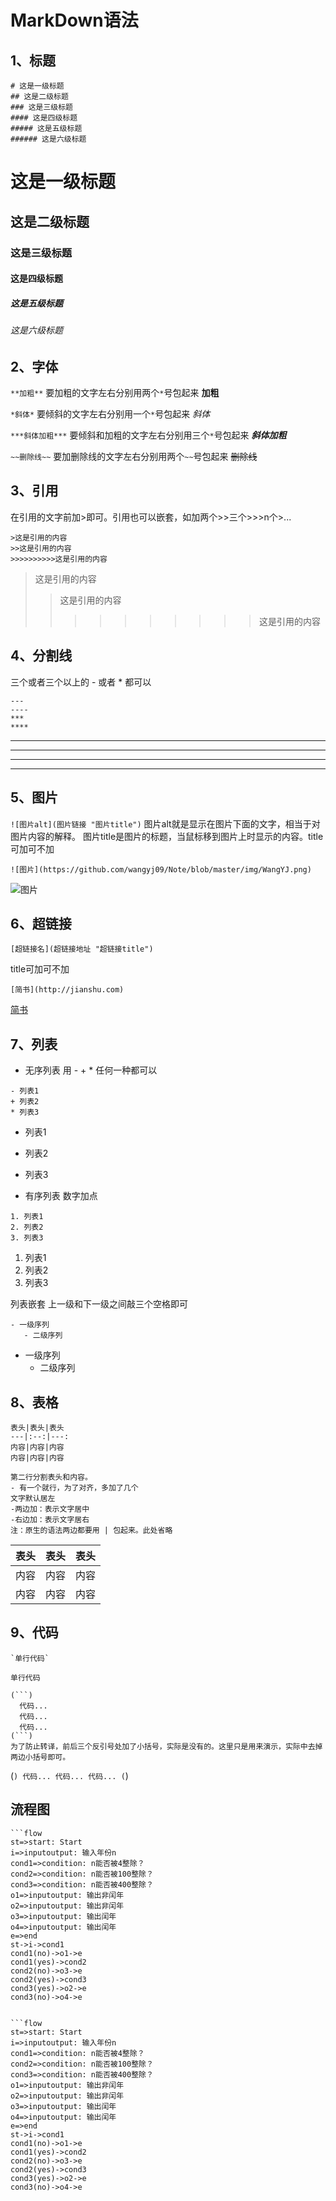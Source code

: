 # MarkDown语法

## 1、标题

```
# 这是一级标题
## 这是二级标题
### 这是三级标题
#### 这是四级标题
##### 这是五级标题
###### 这是六级标题
```
# 这是一级标题
## 这是二级标题
### 这是三级标题
#### 这是四级标题
##### 这是五级标题
###### 这是六级标题


## 2、字体
`**加粗**`
要加粗的文字左右分别用两个`*`号包起来
**加粗**

`*斜体*`
要倾斜的文字左右分别用一个`*`号包起来
*斜体*

`***斜体加粗***`
要倾斜和加粗的文字左右分别用三个`*`号包起来
***斜体加粗***

`~~删除线~~`
要加删除线的文字左右分别用两个`~~`号包起来
~~删除线~~


## 3、引用
在引用的文字前加>即可。引用也可以嵌套，如加两个>>三个>>>n个>...
```
>这是引用的内容
>>这是引用的内容
>>>>>>>>>>这是引用的内容
```
>这是引用的内容
>>这是引用的内容
>>>>>>>>>>这是引用的内容


## 4、分割线
三个或者三个以上的 - 或者 * 都可以
```
---
----
***
****
```
---
----
***
****


## 5、图片
`![图片alt](图片链接 "图片title")`
图片alt就是显示在图片下面的文字，相当于对图片内容的解释。
图片title是图片的标题，当鼠标移到图片上时显示的内容。title可加可不加
```
![图片](https://github.com/wangyj09/Note/blob/master/img/WangYJ.png)
```
![图片](https://github.com/wangyj09/Note/blob/master/img/WangYJ.png)


## 6、超链接
`[超链接名](超链接地址 "超链接title")`

title可加可不加
```
[简书](http://jianshu.com)
```
[简书](http://jianshu.com)


## 7、列表
* 无序列表 用 - + * 任何一种都可以
```
- 列表1
+ 列表2
* 列表3
```
- 列表1
+ 列表2
* 列表3

* 有序列表 数字加点
```
1. 列表1
2. 列表2
3. 列表3
```
1. 列表1
2. 列表2
3. 列表3

列表嵌套
上一级和下一级之间敲三个空格即可
```
- 一级序列
   - 二级序列
```
- 一级序列
   - 二级序列


## 8、表格
```
表头|表头|表头
---|:--:|---:
内容|内容|内容
内容|内容|内容

第二行分割表头和内容。
- 有一个就行，为了对齐，多加了几个
文字默认居左
-两边加：表示文字居中
-右边加：表示文字居右
注：原生的语法两边都要用 | 包起来。此处省略
```
表头|表头|表头
---|:--:|---:
内容|内容|内容
内容|内容|内容


## 9、代码

```
`单行代码`
```
`单行代码`

```
(```)
  代码...
  代码...
  代码...
(```)
为了防止转译，前后三个反引号处加了小括号，实际是没有的。这里只是用来演示，实际中去掉两边小括号即可。
```
(```)
  代码...
  代码...
  代码...
(```)

## 流程图

```
```flow
st=>start: Start
i=>inputoutput: 输入年份n
cond1=>condition: n能否被4整除？
cond2=>condition: n能否被100整除？
cond3=>condition: n能否被400整除？
o1=>inputoutput: 输出非闰年
o2=>inputoutput: 输出非闰年
o3=>inputoutput: 输出闰年
o4=>inputoutput: 输出闰年
e=>end
st->i->cond1
cond1(no)->o1->e
cond1(yes)->cond2
cond2(no)->o3->e
cond2(yes)->cond3
cond3(yes)->o2->e
cond3(no)->o4->e
```
```

```flow
st=>start: Start
i=>inputoutput: 输入年份n
cond1=>condition: n能否被4整除？
cond2=>condition: n能否被100整除？
cond3=>condition: n能否被400整除？
o1=>inputoutput: 输出非闰年
o2=>inputoutput: 输出非闰年
o3=>inputoutput: 输出闰年
o4=>inputoutput: 输出闰年
e=>end
st->i->cond1
cond1(no)->o1->e
cond1(yes)->cond2
cond2(no)->o3->e
cond2(yes)->cond3
cond3(yes)->o2->e
cond3(no)->o4->e
```








